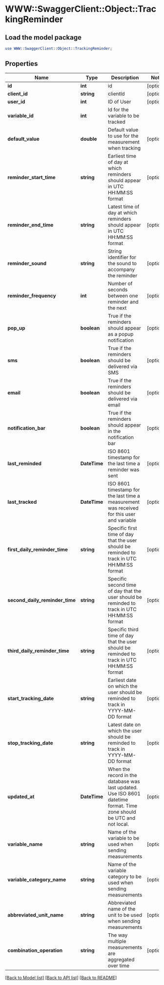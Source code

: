 # WWW::SwaggerClient::Object::TrackingReminder

## Load the model package
```perl
use WWW::SwaggerClient::Object::TrackingReminder;
```

## Properties
Name | Type | Description | Notes
------------ | ------------- | ------------- | -------------
**id** | **int** | id | [optional] 
**client_id** | **string** | clientId | [optional] 
**user_id** | **int** | ID of User | [optional] 
**variable_id** | **int** | Id for the variable to be tracked | 
**default_value** | **double** | Default value to use for the measurement when tracking | [optional] 
**reminder_start_time** | **string** | Earliest time of day at which reminders should appear in UTC HH:MM:SS format | [optional] 
**reminder_end_time** | **string** | Latest time of day at which reminders should appear in UTC HH:MM:SS format | [optional] 
**reminder_sound** | **string** | String identifier for the sound to accompany the reminder | [optional] 
**reminder_frequency** | **int** | Number of seconds between one reminder and the next | [optional] 
**pop_up** | **boolean** | True if the reminders should appear as a popup notification | [optional] 
**sms** | **boolean** | True if the reminders should be delivered via SMS | [optional] 
**email** | **boolean** | True if the reminders should be delivered via email | [optional] 
**notification_bar** | **boolean** | True if the reminders should appear in the notification bar | [optional] 
**last_reminded** | **DateTime** | ISO 8601 timestamp for the last time a reminder was sent | [optional] 
**last_tracked** | **DateTime** | ISO 8601 timestamp for the last time a measurement was received for this user and variable | [optional] 
**first_daily_reminder_time** | **string** | Specific first time of day that the user should be reminded to track in UTC HH:MM:SS format | [optional] 
**second_daily_reminder_time** | **string** | Specific second time of day that the user should be reminded to track in UTC HH:MM:SS format | [optional] 
**third_daily_reminder_time** | **string** | Specific third time of day that the user should be reminded to track in UTC HH:MM:SS format | [optional] 
**start_tracking_date** | **string** | Earliest date on which the user should be reminded to track in YYYY-MM-DD format | [optional] 
**stop_tracking_date** | **string** | Latest date on which the user should be reminded to track in YYYY-MM-DD format | [optional] 
**updated_at** | **DateTime** | When the record in the database was last updated. Use ISO 8601 datetime format. Time zone should be UTC and not local. | [optional] 
**variable_name** | **string** | Name of the variable to be used when sending measurements | [optional] 
**variable_category_name** | **string** | Name of the variable category to be used when sending measurements | [optional] 
**abbreviated_unit_name** | **string** | Abbreviated name of the unit to be used when sending measurements | [optional] 
**combination_operation** | **string** | The way multiple measurements are aggregated over time | [optional] 

[[Back to Model list]](../README.md#documentation-for-models) [[Back to API list]](../README.md#documentation-for-api-endpoints) [[Back to README]](../README.md)


